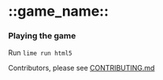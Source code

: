 # ::game_name::

### Playing the game

Run `lime run html5`

Contributors, please see [CONTRIBUTING.md](./docs/CONTRIBUTING.md)
